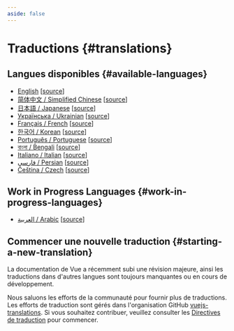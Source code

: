 ```yaml
---
aside: false
---
```


# Traductions {#translations}

## Langues disponibles {#available-languages}

- [English](https://vuejs.org/) [[source](https://github.com/vuejs/docs)]
- [简体中文 / Simplified Chinese](https://cn.vuejs.org/) [[source](https://github.com/vuejs-translations/docs-zh-cn)]
- [日本語 / Japanese](https://ja.vuejs.org/) [[source](https://github.com/vuejs-translations/docs-ja)]
- [Українська / Ukrainian](https://ua.vuejs.org) [[source](https://github.com/vuejs-translations/docs-ua)]
- [Français / French](https://fr.vuejs.org) [[source](https://github.com/vuejs-translations/docs-fr)]
- [한국어 / Korean](https://ko.vuejs.org) [[source](https://github.com/vuejs-translations/docs-ko)]
- [Português / Portuguese](https://pt.vuejs.org) [[source](https://github.com/vuejs-translations/docs-pt)]
- [বাংলা / Bengali](https://bn.vuejs.org) [[source](https://github.com/vuejs-translations/docs-bn)]
- [Italiano / Italian](https://it.vuejs.org) [[source](https://github.com/vuejs-translations/docs-it)]
- [فارسی / Persian](https://fa.vuejs.org) [[source](https://github.com/vuejs-translations/docs-fa)]
- [Čeština / Czech](https://cs.vuejs.org/) [[source](https://github.com/vuejs-translations/docs-cs)]

## Work in Progress Languages {#work-in-progress-languages}

- [العربية / Arabic](https://ar.vuejs.org/) [[source](https://github.com/vuejs-translations/docs-ar)]

## Commencer une nouvelle traduction {#starting-a-new-translation}

La documentation de Vue a récemment subi une révision majeure, ainsi les traductions dans d'autres langues sont toujours manquantes ou en cours de développement.

Nous saluons les efforts de la communauté pour fournir plus de traductions. Les efforts de traduction sont gérés dans l'organisation GitHub [vuejs-translations](https://github.com/vuejs-translations/). Si vous souhaitez contribuer, veuillez consulter les [Directives de traduction](https://github.com/vuejs-translations/guidelines/blob/main/README.md) pour commencer.
